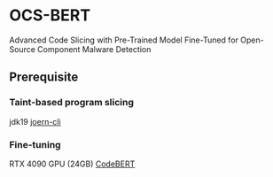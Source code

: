 # OCS-BERT
Advanced Code Slicing with Pre-Trained Model Fine-Tuned for Open-Source Component Malware Detection

## Prerequisite

### Taint-based program slicing
jdk19
[joern-cli](https://docs.joern.io/installation/)

### Fine-tuning
RTX 4090 GPU (24GB)
[CodeBERT](https://huggingface.co/microsoft/codebert-base)

